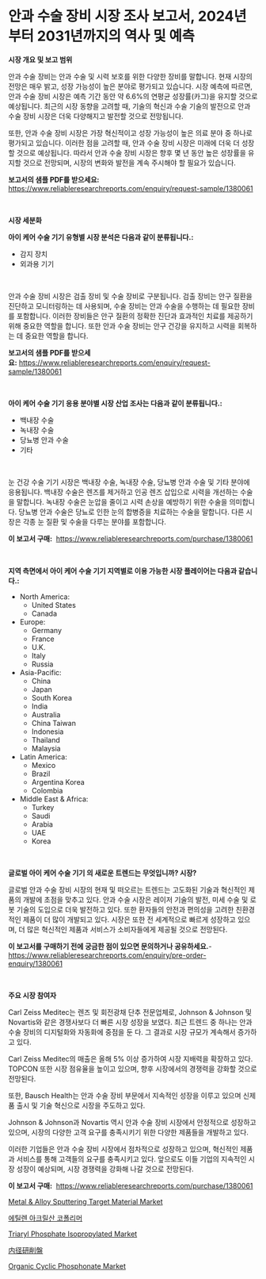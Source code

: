 <p><h1>안과 수술 장비 시장 조사 보고서, 2024년부터 2031년까지의 역사 및 예측</h1></p><p><strong>시장 개요 및 보고 범위</strong></p>
<p><p>안과 수술 장비는 안과 수술 및 시력 보호를 위한 다양한 장비를 말합니다. 현재 시장의 전망은 매우 밝고, 성장 가능성이 높은 분야로 평가되고 있습니다. 시장 예측에 따르면, 안과 수술 장비 시장은 예측 기간 동안 약 6.6%의 연평균 성장률(카그)을 유지할 것으로 예상됩니다. 최근의 시장 동향을 고려할 때, 기술의 혁신과 수술 기술의 발전으로 안과 수술 장비 시장은 더욱 다양해지고 발전할 것으로 전망됩니다.</p><p>또한, 안과 수술 장비 시장은 가장 혁신적이고 성장 가능성이 높은 의료 분야 중 하나로 평가되고 있습니다. 이러한 점을 고려할 때, 안과 수술 장비 시장은 미래에 더욱 더 성장할 것으로 예상됩니다. 따라서 안과 수술 장비 시장은 향후 몇 년 동안 높은 성장률을 유지할 것으로 전망되며, 시장의 변화와 발전을 계속 주시해야 할 필요가 있습니다.</p></p>
<p><strong>보고서의 샘플 PDF를 받으세요:</strong> <a href="https://www.reliableresearchreports.com/enquiry/request-sample/1380061">https://www.reliableresearchreports.com/enquiry/request-sample/1380061</a></p>
<p>&nbsp;</p>
<p><strong>시장 세분화</strong></p>
<p><strong>아이 케어 수술 기기 유형별 시장 분석은 다음과 같이 분류됩니다.:</strong></p>
<p><ul><li>감지 장치</li><li>외과용 기기</li></ul></p>
<p>&nbsp;</p>
<p><p>안과 수술 장비 시장은 검출 장비 및 수술 장비로 구분됩니다. 검출 장비는 안구 질환을 진단하고 모니터링하는 데 사용되며, 수술 장비는 안과 수술을 수행하는 데 필요한 장비를 포함합니다. 이러한 장비들은 안구 질환의 정확한 진단과 효과적인 치료를 제공하기 위해 중요한 역할을 합니다. 또한 안과 수술 장비는 안구 건강을 유지하고 시력을 회복하는 데 중요한 역할을 합니다.</p></p>
<p><strong>보고서의 샘플 PDF를 받으세요:</strong>&nbsp;<a href="https://www.reliableresearchreports.com/enquiry/request-sample/1380061">https://www.reliableresearchreports.com/enquiry/request-sample/1380061</a></p>
<p>&nbsp;</p>
<p><strong> 아이 케어 수술 기기 응용 분야별 시장 산업 조사는 다음과 같이 분류됩니다.:</strong></p>
<p><ul><li>백내장 수술</li><li>녹내장 수술</li><li>당뇨병 안과 수술</li><li>기타</li></ul></p>
<p>&nbsp;</p>
<p><p>눈 건강 수술 기기 시장은 백내장 수술, 녹내장 수술, 당뇨병 안과 수술 및 기타 분야에 응용됩니다. 백내장 수술은 렌즈를 제거하고 인공 렌즈 삽입으로 시력을 개선하는 수술을 말합니다. 녹내장 수술은 눈압을 줄이고 시력 손상을 예방하기 위한 수술을 의미합니다. 당뇨병 안과 수술은 당뇨로 인한 눈의 합병증을 치료하는 수술을 말합니다. 다른 시장은 각종 눈 질환 및 수술을 다루는 분야를 포함합니다.</p></p>
<p><strong>이 보고서 구매:</strong>&nbsp; <a href="https://www.reliableresearchreports.com/purchase/1380061">https://www.reliableresearchreports.com/purchase/1380061</a></p>
<p>&nbsp;</p>
<p><strong>지역 측면에서 아이 케어 수술 기기 지역별로 이용 가능한 시장 플레이어는 다음과 같습니다.:</strong></p>
<p><ul>
    <li>
        North America:
        <ul>
            <li>United States</li>
            <li>Canada</li>
        </ul>
    </li>
    <li>
        Europe:
        <ul>
            <li>Germany</li>
            <li>France</li>
            <li>U.K.</li>
            <li>Italy</li>
            <li>Russia</li>
        </ul>
    </li>
    <li>
        Asia-Pacific:
        <ul>
            <li>China</li>
            <li>Japan</li>
            <li>South Korea</li>
            <li>India</li>
            <li>Australia</li>
            <li>China Taiwan</li>
            <li>Indonesia</li>
            <li>Thailand</li>
            <li>Malaysia</li>
        </ul>
    </li>
    <li>
        Latin America:
        <ul>
            <li>Mexico</li>
            <li>Brazil</li>
            <li>Argentina Korea</li>
            <li>Colombia</li>
        </ul>
    </li>
    <li>
        Middle East & Africa:
        <ul>
            <li>Turkey</li>
            <li>Saudi</li>
            <li>Arabia</li>
            <li>UAE</li>
            <li>Korea</li>
        </ul>
    </li>
    </ul></p>
<p>&nbsp;</p>
<p><strong>글로벌 아이 케어 수술 기기 의 새로운 트렌드는 무엇입니까? 시장?</strong></p>
<p><p>글로벌 안과 수술 장비 시장의 현재 및 떠오르는 트렌드는 고도화된 기술과 혁신적인 제품의 개발에 초점을 맞추고 있다. 안과 수술 시장은 레이저 기술의 발전, 미세 수술 및 로봇 기술의 도입으로 더욱 발전하고 있다. 또한 환자들의 안전과 편의성을 고려한 친환경적인 제품이 더 많이 개발되고 있다. 시장은 또한 전 세계적으로 빠르게 성장하고 있으며, 더 많은 혁신적인 제품과 서비스가 소비자들에게 제공될 것으로 전망된다.</p></p>
<p><strong>이 보고서를 구매하기 전에 궁금한 점이 있으면 문의하거나 공유하세요.</strong>- <a href="https://www.reliableresearchreports.com/enquiry/pre-order-enquiry/1380061">https://www.reliableresearchreports.com/enquiry/pre-order-enquiry/1380061</a></p>
<p>&nbsp;</p>
<p><strong>주요 시장 참여자</strong></p>
<p><p>Carl Zeiss Meditec는 렌즈 및 회전광채 단추 전문업체로, Johnson & Johnson 및 Novartis와 같은 경쟁사보다 더 빠른 시장 성장을 보였다. 최근 트렌드 중 하나는 안과 수술 장비의 디지털화와 자동화에 중점을 둔 다. 그 결과로 시장 규모가 계속해서 증가하고 있다. </p><p>Carl Zeiss Meditec의 매출은 올해 5% 이상 증가하여 시장 지배력을 확장하고 있다. TOPCON 또한 시장 점유율을 높이고 있으며, 향후 시장에서의 경쟁력을 강화할 것으로 전망된다. </p><p>또한, Bausch Health는 안과 수술 장비 부문에서 지속적인 성장을 이루고 있으며 신제품 출시 및 기술 혁신으로 시장을 주도하고 있다. </p><p>Johnson & Johnson과 Novartis 역시 안과 수술 장비 시장에서 안정적으로 성장하고 있으며, 시장의 다양한 고객 요구를 충족시키기 위한 다양한 제품들을 개발하고 있다.</p><p>이러한 기업들은 안과 수술 장비 시장에서 점차적으로 성장하고 있으며, 혁신적인 제품과 서비스를 통해 고객들의 요구를 충족시키고 있다. 앞으로도 이들 기업의 지속적인 시장 성장이 예상되며, 시장 경쟁력을 강화해 나갈 것으로 전망된다.</p></p>
<p><strong>이 보고서 구매:</strong>&nbsp;&nbsp;<a href="https://www.reliableresearchreports.com/purchase/1380061">https://www.reliableresearchreports.com/purchase/1380061</a></p>
<p><p><a href="https://issuu.com/reportprime-2/docs/metal-alloy-sputtering-target-material-market-size">Metal & Alloy Sputtering Target Material Market</a></p><p><a href="https://github.com/jntpkh496620/Market-Research-Report-List-1/blob/main/9114929192892.md">에틸렌 아크릴산 코폴리머</a></p><p><a href="https://github.com/prosalinda88/Market-Research-Report-List-3/blob/main/triaryl-phosphate-isopropylated-market.md">Triaryl Phosphate Isopropylated Market</a></p><p><a href="https://medium.com/@rodhoppe07/%E5%86%85%E9%83%A8%E7%A0%94%E5%89%8A%E6%A9%9F%E5%B8%82%E5%A0%B4%E3%83%AC%E3%83%9D%E3%83%BC%E3%83%88%E3%81%AF-%E3%81%93%E3%81%AE%E5%B8%82%E5%A0%B4%E3%81%AE%E6%9C%80%E6%96%B0%E3%81%AE%E3%83%88%E3%83%AC%E3%83%B3%E3%83%89%E3%81%A8%E6%88%90%E9%95%B7%E6%A9%9F%E4%BC%9A%E3%82%92%E6%98%8E%E3%82%89%E3%81%8B%E3%81%AB%E3%81%97%E3%81%A6%E3%81%84%E3%81%BE%E3%81%99-2feae19c1c7a">内径研削盤</a></p><p><a href="https://github.com/globismark/Market-Research-Report-List-2/blob/main/organic-cyclic-phosphonate-market.md">Organic Cyclic Phosphonate Market</a></p></p>
